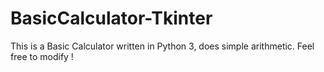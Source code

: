 # BasicCalculator-Tkinter
This is a Basic Calculator written in Python 3, does simple arithmetic. Feel free to modify !
